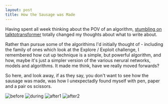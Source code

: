 ```yaml
---
layout: post
title: How the Sausage was Made
---
```


Having spent all week thinking about the POV of an algorithm, [stumbling on talktotransformer][1] totally changed my thoughts about what to write about.

Rather than pursue some of the algorithims I'd initially thought of - including the family of ones which look at the Explore / Exploit challenge, I remembered how cut up technique is a simple, but powerful algorithm, and how, maybe it's just a simpler version of the various nerural networks, models and algorithms. It made me think, have we really moved forwards?

So here, and look away, if as they say, you don't want to see how the sausage was made, was how I unexpectadly found myself with pen, paper and a pair os scissors.

![before][before]
![during][during]
![after1][after1]
![after2][after2]

[before]: /localImages/car2/before.png
[during]: /localImages/car2/during.png
[after1]: /localImages/car2/after1.png
[after2]: /localImages/car2/after2.png


[1]: /compArtsResearchWeek02-algorithimStory/
